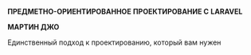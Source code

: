 **ПРЕДМЕТНО-ОРИЕНТИРОВАННОЕ**
**ПРОЕКТИРОВАНИЕ С**
**LARAVEL**

**МАРТИН ДЖО**

Единственный подход к проектированию, который вам нужен
